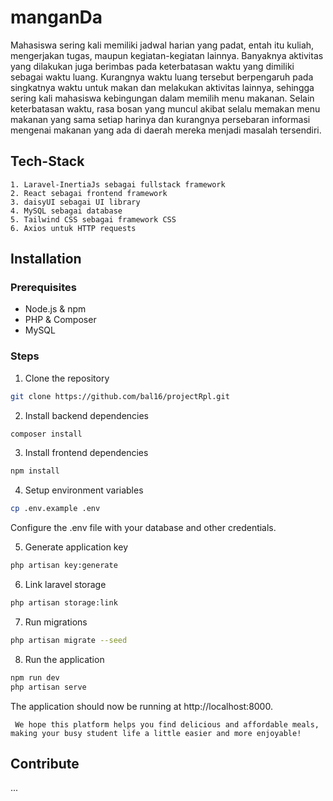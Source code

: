 
# manganDa

Mahasiswa sering kali memiliki jadwal harian yang padat, entah itu kuliah, mengerjakan tugas, maupun kegiatan-kegiatan lainnya. Banyaknya aktivitas yang dilakukan juga berimbas pada keterbatasan waktu yang dimiliki sebagai waktu luang. Kurangnya waktu luang tersebut berpengaruh pada singkatnya waktu untuk makan dan melakukan aktivitas lainnya, sehingga sering kali mahasiswa kebingungan dalam memilih menu makanan. Selain keterbatasan waktu, rasa bosan yang muncul akibat selalu memakan menu makanan yang sama setiap harinya dan kurangnya persebaran informasi mengenai makanan yang ada di daerah mereka menjadi masalah tersendiri.

## Tech-Stack

    1. Laravel-InertiaJs sebagai fullstack framework
    2. React sebagai frontend framework
    3. daisyUI sebagai UI library
    4. MySQL sebagai database
    5. Tailwind CSS sebagai framework CSS
    6. Axios untuk HTTP requests

## Installation

### Prerequisites

- Node.js & npm
- PHP & Composer
- MySQL

### Steps

1. Clone the repository

```bash
git clone https://github.com/bal16/projectRpl.git
```

2. Install backend dependencies

```bash
composer install
```

3. Install frontend dependencies

```bash
npm install
```

4. Setup environment variables

```bash
cp .env.example .env
```
Configure the .env file with your database and other credentials.

5. Generate application key

```bash
php artisan key:generate
```

6. Link laravel storage  

```bash
php artisan storage:link
```

7. Run migrations

```bash
php artisan migrate --seed
```

8. Run the application

```bash
npm run dev
php artisan serve
```
The application should now be running at http://localhost:8000.


``` We hope this platform helps you find delicious and affordable meals, making your busy student life a little easier and more enjoyable!```

## Contribute

...
